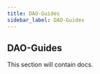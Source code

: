 ```yaml
---
title: DAO-Guides
sidebar_label: DAO-Guides
---
```


## DAO-Guides

This section will contain docs.
